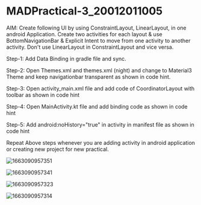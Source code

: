 # MADPractical-3_20012011005
AIM: Create following UI by using ConstraintLayout, LinearLayout, in one android Application. Create two activities for each layout & use BottomNavigationBar & Explicit Intent to move from one activity to another activity. Don't use LinearLayout in ConstraintLayout and vice versa.

Step-1: Add Data Binding in gradle file and sync.

Step-2: Open Themes.xml and themes.xml (night) and change to Material3 Theme and keep navigationbar transparent as shown in code hint.

Step-3: Open activity_main.xml file and add code of CoordinatorLayout with toolbar as shown in code hint

Step-4: Open MainActivity.kt file and add binding code as shown in code hint

Step-5: Add android:noHistory="true" in activity in manifest file as shown in code hint

Repeat Above steps whenever you are adding activity in android application or creating new project for new practical.

![1663090957351](https://user-images.githubusercontent.com/112560938/189974841-c8889861-f14d-4221-b769-ee13f67942de.jpg)

![1663090957341](https://user-images.githubusercontent.com/112560938/189974871-59145b5a-855e-4f39-abfb-b360193ee26d.jpg)

![1663090957323](https://user-images.githubusercontent.com/112560938/189974890-213cd459-5e22-43d7-9153-e51e97570a9e.jpg)

![1663090957314](https://user-images.githubusercontent.com/112560938/189974955-c4ad57dc-a156-4ffa-b5f3-5b0256b8beb1.jpg)


